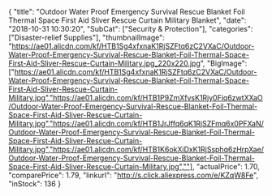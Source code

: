 {
	"title": "Outdoor Water Proof Emergency Survival Rescue Blanket Foil Thermal Space First Aid Sliver Rescue Curtain Military Blanket",
	"date": "2018-10-31 10:30:20",
	"SubCat": ["Security & Protection"],
	"categories": ["Disaster-relief Supplies"],
	"thumbnailImage": "https://ae01.alicdn.com/kf/HTB1Sg4xfxnaK1RjSZFtq6zC2VXaC/Outdoor-Water-Proof-Emergency-Survival-Rescue-Blanket-Foil-Thermal-Space-First-Aid-Sliver-Rescue-Curtain-Military.jpg_220x220.jpg",
	"BigImage": ["https://ae01.alicdn.com/kf/HTB1Sg4xfxnaK1RjSZFtq6zC2VXaC/Outdoor-Water-Proof-Emergency-Survival-Rescue-Blanket-Foil-Thermal-Space-First-Aid-Sliver-Rescue-Curtain-Military.jpg","https://ae01.alicdn.com/kf/HTB1P9ZmXfvsK1Rjy0Fiq6zwtXXaO/Outdoor-Water-Proof-Emergency-Survival-Rescue-Blanket-Foil-Thermal-Space-First-Aid-Sliver-Rescue-Curtain-Military.jpg","https://ae01.alicdn.com/kf/HTB1JrJffq6qK1RjSZFmq6x0PFXaN/Outdoor-Water-Proof-Emergency-Survival-Rescue-Blanket-Foil-Thermal-Space-First-Aid-Sliver-Rescue-Curtain-Military.jpg","https://ae01.alicdn.com/kf/HTB1K6okXiDxK1RjSsphq6zHrpXae/Outdoor-Water-Proof-Emergency-Survival-Rescue-Blanket-Foil-Thermal-Space-First-Aid-Sliver-Rescue-Curtain-Military.jpg",""],
	"actualPrice": 1.70,
	"comparePrice": 1.79,
	"linkurl": "http://s.click.aliexpress.com/e/KZqW8Fe",
	"inStock": 136
}
